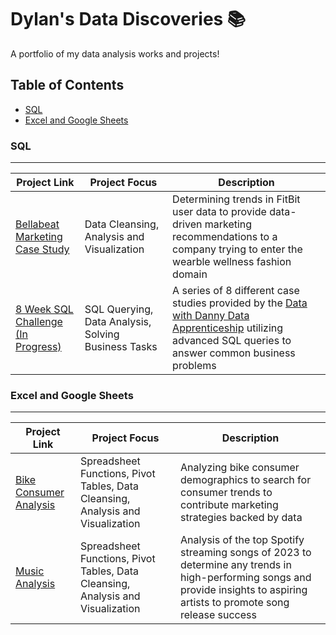 # Dylan's Data Discoveries 📚

A portfolio of my data analysis works and projects!

## Table of Contents
- [SQL](#sql)
- [Excel and Google Sheets](#excel-and-google-sheets)

### SQL 
---

| Project Link  | Project Focus | Description | 
| --- | --- | --- |
| [Bellabeat Marketing Case Study](https://github.com/dylanviyar/Google-Analytics-Case-Study/blob/main/Bellabeat%20Case%20Study.md#-bellabeat-case-study-making-marketing-data-driven) | Data Cleansing, Analysis and Visualization |Determining trends in FitBit user data to provide data-driven marketing recommendations to a company trying to enter the wearble wellness fashion domain |
| [8 Week SQL Challenge (In Progress)](https://github.com/dylanviyar/8WeekSQLChallenge) | SQL Querying, Data Analysis, Solving Business Tasks | A series of 8 different case studies provided by the [Data with Danny Data Apprenticeship](https://8weeksqlchallenge.com/) utilizing advanced SQL queries to answer common business problems | 


### Excel and Google Sheets 
---

| Project Link  | Project Focus | Description | 
| --- | --- | --- |
|[Bike Consumer Analysis](https://github.com/dylanviyar/Excel-Projects/blob/main/BikeSaleAnalysis.md) | Spreadsheet Functions, Pivot Tables, Data Cleansing, Analysis and Visualization | Analyzing bike consumer demographics to search for consumer trends to contribute marketing strategies backed by data |
| [Music Analysis](https://github.com/dylanviyar/Excel-Projects/blob/main/MusicAnalysis.md) | Spreadsheet Functions, Pivot Tables, Data Cleansing, Analysis and Visualization | Analysis of the top Spotify streaming songs of 2023 to determine any trends in high-performing songs and provide insights to aspiring artists to promote song release success |
